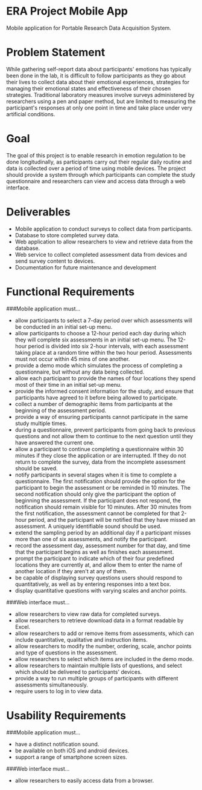 # ERA Project Mobile App

Mobile application for Portable Research Data Acquisition System.

Problem Statement
=================

While gathering self-report data about participants' emotions has typically been done in the lab, it is difficult to follow participants as they go about their lives to collect data about their emotional experiences, strategies for managing their emotional states and effectiveness of their chosen strategies. Traditional laboratory measures involve surveys administered by researchers using a pen and paper method, but are limited to measuring the participant's responses at only one point in time and take place under very artificial conditions. 

Goal
====

The goal of this project is to enable research in emotion regulation to be done longitudinally, as participants carry out their regular daily routine and data is collected over a period of time using mobile devices. The project should provide a system through which participants can complete the study questionnaire and researchers can view and access data through a web interface. 


Deliverables
============

* Mobile application to conduct surveys to collect data from participants.
* Database to store completed survey data.
* Web application to allow researchers to view and retrieve data from the database.
* Web service to collect completed assessment data from devices and send survey content to devices.
* Documentation for future maintenance and development 

Functional Requirements
=======================
###Mobile application must...

* allow participants to select a 7-day period over which assessments will be conducted in an initial set-up menu.
* allow participants to choose a 12-hour period each day during which they will complete six assessments in an initial set-up menu. The 12-hour period is divided into six 2-hour intervals, with each assessment taking place at a random time within the two hour period. Assessments must not occur within 45 mins of one another.
* provide a demo mode which simulates the process of completing a questionnaire, but without any data being collected.
* allow each participant to provide the names of four locations they spend most of their time in an initial set-up menu.
* provide the informed consent information for the study, and ensure that participants have agreed to it before being allowed to participate.
* collect a number of demographic items from participants at the beginning of the assessment period.
* provide a way of ensuring participants cannot participate in the same study multiple times.
* during a questionnaire, prevent participants from going back to previous questions and not allow them to continue to the next question until they have answered the current one.
* allow a participant to continue completing a questionnaire within 30 minutes if they close the application or are interrupted. If they do not return to complete the survey, data from the incomplete assessment should be saved.
* notify participants in several stages when it is time to complete a questionnaire. The first notification should provide the option for the participant to begin the assessment or be reminded in 10 minutes. The second notification should only give the participant the option of beginning the assessment. If the participant does not respond, the notification should remain visible for 10 minutes. After 30 minutes from the first notification, the assessment cannot be completed for that 2-hour period, and the participant will be notified that they have missed an assessment. A uniquely identifiable sound should be used. 
* extend the sampling period by an additional day if a participant misses more than one of six assessments, and notify the participant.
* record the assessment day, assessment number for that day, and time that the participant begins as well as finishes each assessment.
* prompt the participant to indicate which of their four predefined locations they are currently at, and allow them to enter the name of another location if they aren't at any of them.
* be capable of displaying survey questions users should respond to quantitatively, as well as by entering responses into a text box.
* display quantitative questions with varying scales and anchor points.
 

###Web interface must...
* allow researchers to view raw data for completed surveys.
* allow researchers to retrieve download data in a format readable by Excel.
* allow researchers to add or remove items from assessments, which can include quantitative, qualitative and instruction items.
* allow researchers to modify the number, ordering, scale, anchor points and type of questions in the assessment.
* allow researchers to select which items are included in the demo mode.
* allow researchers to maintain multiple lists of questions, and select which should be delivered to participants' devices.
* provide a way to run multiple groups of participants with different assessments simultaneously.
* require users to log in to view data.


Usability Requirements
=======================
###Mobile application must...
* have a distinct notification sound.
* be available on both iOS and android devices.
* support a range of smartphone screen sizes.

###Web interface must...
* allow researchers to easily access data from a browser.
